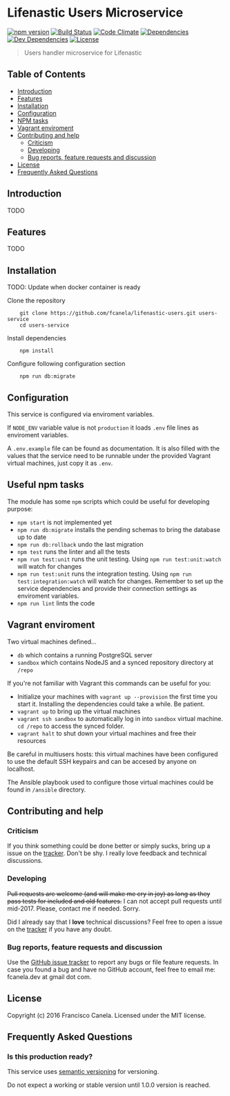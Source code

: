 # Lifenastic Users Microservice

[![npm version][npmsemver-image]][npmsemver-url]
[![Build Status][ci-image]][ci-url]
[![Code Climate][cq-image]][cq-url]
[![Dependencies][deps-image]][deps-url]
[![Dev Dependencies][dev-deps-image]][dev-deps-url]
[![License][license-image]][license-url]

> Users handler microservice for Lifenastic

## Table of Contents

* [Introduction](#introduction)
* [Features](#features)
* [Installation](#installation)
* [Configuration](#configuration)
* [NPM tasks](#npm-tasks)
* [Vagrant enviroment](#vagrant)
* [Contributing and help](#contributing)
    * [Criticism](#criticism)
    * [Developing](#developing)
    * [Bug reports, feature requests and discussion](#contributing)
* [License](#license)
* [Frequently Asked Questions](#faq)


## <a name="introduction"></a> Introduction
TODO

## <a name="features"></a> Features
TODO

## <a name="installation"></a> Installation
TODO: Update when docker container is ready

Clone the repository
```
    git clone https://github.com/fcanela/lifenastic-users.git users-service
    cd users-service
```
Install dependencies
```
    npm install
```
Configure following configuration section
```
    npm run db:migrate
```

## <a name="configuration"></a> Configuration

This service is configured via enviroment variables.

If `NODE_ENV` variable value is not `production` it loads `.env` file lines as enviroment variables.

A `.env.example` file can be found as documentation. It is also filled with the values that the service need to be runnable under the provided Vagrant virtual machines, just copy it as `.env`.

## <a name="npm-tasks"></a> Useful npm tasks

The module has some `npm` scripts which could be useful for developing purpose:

* `npm start` is not implemented yet
* `npm run db:migrate` installs the pending schemas to bring the database up to date
* `npm run db:rollback` undo the last migration
* `npm test` runs the linter and all the tests
* `npm run test:unit` runs the unit testing. Using `npm run test:unit:watch` will watch for changes
* `npm run test:unit` runs the integration testing. Using `npm run test:integration:watch` will watch for changes. Remember to set up the service dependencies and provide their connection settings as enviroment variables.
* `npm run lint` lints the code

## <a name="vagrant"></a> Vagrant enviroment

Two virtual machines defined...

* `db` which contains a running PostgreSQL server
* `sandbox` which contains NodeJS and a synced repository directory at `/repo`

If you're not familiar with Vagrant this commands can be useful for you:

* Initialize your machines with `vagrant up --provision` the first time you start it. Installing the dependencies could take a while. Be patient.
* `vagrant up` to bring up the virtual machines
* `vagrant ssh sandbox` to automatically log in into `sandbox` virtual machine. `cd /repo` to access the synced folder.
* `vagrant halt` to shut down your virtual machines and free their resources

Be careful in multiusers hosts: this virtual machines have been configured to use the default SSH keypairs and can be accesed by anyone on localhost.

The Ansible playbook used to configure those virtual machines could be found in `/ansible` directory.


## <a name="contributing"></a> Contributing and help

### <a name="criticism"></a> Criticism
If you think something could be done better or simply sucks, bring up a issue on the [tracker](https://github.com/fcanela/lifenastic-users/issues). Don't be shy. I really love feedback and technical discussions.

### <a name="developing"></a> Developing
~~Pull requests are welcome (and will make me cry in joy) as long as they pass tests for included and old features.~~ I can not accept pull requests until mid-2017. Please, contact me if needed. Sorry.

Did I already say that I **love** technical discussions? Feel free to open a issue on the [tracker](https://github.com/fcanela/lifenastic-users/issues) if you have any doubt.

### <a name="bugs"></a> Bug reports, feature requests and discussion

Use the [GitHub issue tracker](https://github.com/fcanela/lifenastic-users/issues) to report any bugs or file feature requests. In case you found a bug and have no GitHub account, feel free to email me: fcanela.dev at gmail dot com.

## <a name="license"></a> License

Copyright (c) 2016 Francisco Canela. Licensed under the MIT license.

## <a name="faq"></a> Frequently Asked Questions

### Is this production ready?

This service uses [semantic versioning](http://semver.org/) for versioning.

Do not expect a working or stable version until 1.0.0 version is reached.

[npmsemver-image]: https://img.shields.io/badge/version-0.0.0-orange.svg
[npmsemver-url]: https://github.com/fcanela/lifenastic-users
[ci-image]: https://travis-ci.org/fcanela/lifenastic-users.svg?branch=master
[ci-url]: https://travis-ci.org/fcanela/lifenastic-users
[cq-image]: https://codeclimate.com/github/fcanela/lifenastic-users/badges/gpa.svg
[cq-url]: https://codeclimate.com/github/fcanela/lifenastic-users
[deps-image]: https://david-dm.org/fcanela/lifenastic-users.svg
[deps-url]: https://david-dm.org/fcanela/lifenastic-users
[dev-deps-image]: https://david-dm.org/fcanela/lifenastic-users/dev-status.svg
[dev-deps-url]: https://david-dm.org/fcanela/lifenastic-users#info=devDependencies
[license-image]: https://img.shields.io/badge/license-MIT-blue.svg
[license-url]: LICENSE